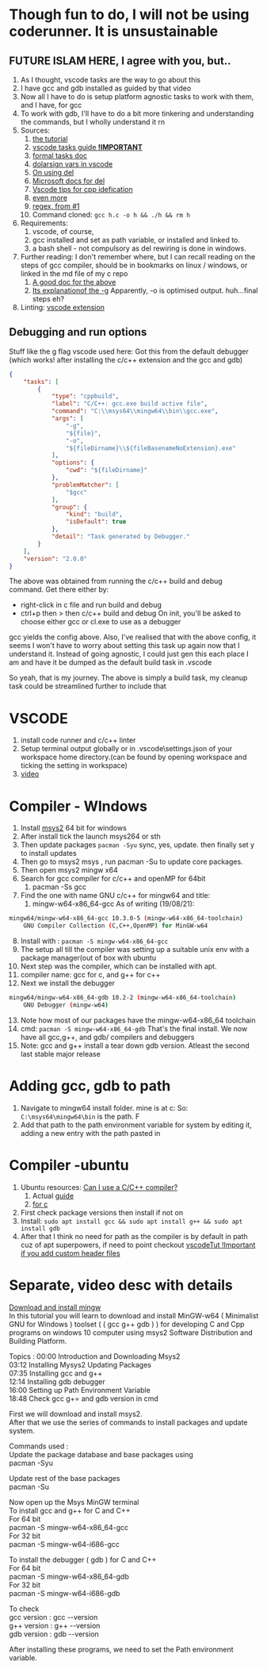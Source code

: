 # Though fun to do, I will not be using coderunner. It is unsustainable

## FUTURE ISLAM HERE, I agree with you, but..

1. As I thought, vscode tasks are the way to go about this
2. I have gcc and gdb installed as guided by that video
3. Now all I have to do is setup platform agnostic tasks to work with them, and I have, for gcc
4. To work with gdb, I'll have to do a bit more tinkering and understanding the commands, but I wholly understand it rn
5. Sources:
   1. [the tutorial](https://www.youtube.com/watch?v=IdhvvlZkS9g)
   2. [vscode tasks guide **!IMPORTANT**](https://code.visualstudio.com/docs/editor/tasks)
   3. [formal tasks doc](https://code.visualstudio.com/docs/editor/tasks-appendix)
   4. [dolarsign vars in vscode](https://code.visualstudio.com/docs/editor/variables-reference)
   5. [On using del](https://stackoverflow.com/questions/17607612/equivalent-of-rm-and-mv-in-windows-cmd/17607871)
   6. [Microsoft docs for del](https://docs.microsoft.com/en-us/windows-server/administration/windows-commands/del)
   7. [Vscode tips for cpp idefication](https://code.visualstudio.com/docs/cpp/cpp-ide)
   8. [even more](https://code.visualstudio.com/docs/cpp/config-mingw)
   9. [regex, from #1](https://regex101.com/)
   10. Command cloned: `gcc h.c -o h && ./h && rm h`
6. Requirements:
   1. vscode, of course,
   2. gcc installed and set as path variable, or installed and linked to.
   3. a bash shell - not compulsory as del rewiring is done in windows.
7. Further reading: I don't remember where, but I can recall reading on the steps of gcc compiler, should be in bookmarks on linux / windows, or linked in the md file of my c repo
   1. [A good doc for the above](https://dmalcolm.fedorapeople.org/gcc/2015-08-31/rst-experiment/gcc-command-options.html)
   2. [Its explanationof the -g](https://dmalcolm.fedorapeople.org/gcc/2015-08-31/rst-experiment/options-for-debugging-your-program-or-gcc.html#cmdoption-g)
      Apparently, -o is optimised output. huh...final steps eh?
8. Linting: [vscode extension](https://code.visualstudio.com/docs/cpp/cpp-ide#_code-formatting)

## Debugging and run options

Stuff like the g flag vscode used here:
Got this from the default debugger (which works! after installing the c/c++ extension and the gcc and gdb)

```JSON
{
    "tasks": [
        {
            "type": "cppbuild",
            "label": "C/C++: gcc.exe build active file",
            "command": "C:\\msys64\\mingw64\\bin\\gcc.exe",
            "args": [
                "-g",
                "${file}",
                "-o",
                "${fileDirname}\\${fileBasenameNoExtension}.exe"
            ],
            "options": {
                "cwd": "${fileDirname}"
            },
            "problemMatcher": [
                "$gcc"
            ],
            "group": {
                "kind": "build",
                "isDefault": true
            },
            "detail": "Task generated by Debugger."
        }
    ],
    "version": "2.0.0"
}
```

The above was obtained from running the c/c++ build and debug command.
Get there either by:  
  
- right-click in c file and run build and debug
- ctrl+p then > then c/c++ build and debug
  On init, you'll be asked to choose either gcc or cl.exe to use as a debugger
  
gcc yields the config above.
Also, I've realised that with the above config, it seems I won't have to worry about setting this task up again now that I understand it.
Instead of going agnostic, I could just gen this each place I am and have it be dumped as the default build task in .vscode
  
So yeah, that is my journey.
The above is simply a build task, my cleanup task could be streamlined further to include that
  
# VSCODE
  
1. install code runner and c/c++ linter
2. Setup terminal output globally or in .vscode\settings.json of your workspace home directory.(can be found by opening workspace and ticking the setting in workspace)
3. [video](https://youtu.be/77v-Poud_io)
  
# Compiler - WIndows  
  
1. Install [msys2](https://www.msys2.org/) 64 bit for windows
2. After install tick the launch msys264 or sth
3. Then update packages `pacman -Syu` sync, yes, update. then finally set y to install updates
4. Then go to msys2 msys , run pacman -Su to update core packages.
5. Then open msys2 mingw x64
6. Search for gcc compiler for c/c++ and openMP for 64bit
   1. pacman -Ss gcc
7. Find the one with name GNU c/c++ for mingw64 and title:
   1. mingw-w64-x86_64-gcc
      As of writing (19/08/21):  
  
```sh
mingw64/mingw-w64-x86_64-gcc 10.3.0-5 (mingw-w64-x86_64-toolchain)
    GNU Compiler Collection (C,C++,OpenMP) for MinGW-w64

```

8. Install with : `pacman -S mingw-w64-x86_64-gcc`
9. The setup all till the compiler was setting up a suitable unix env with a package manager(out of box with ubuntu
10. Next step was the compiler, which can be installed with apt.
11. compiler name: gcc for c, and g++ for c++
12. Next we install the debugger  

```sh
mingw64/mingw-w64-x86_64-gdb 10.2-2 (mingw-w64-x86_64-toolchain)
    GNU Debugger (mingw-w64)
```

13. Note how most of our packages have the mingw-w64-x86_64 toolchain
14. cmd: `pacman -S mingw-w64-x86_64-gdb`
    That's the final install. We now have all gcc,g++, and gdb/ compilers and debuggers
15. Note: gcc and g++ install a tear down gdb version. Atleast the second last stable major release

# Adding gcc, gdb to path

1. Navigate to mingw64 install folder. mine is at c:
   So: `C:\msys64\mingw64\bin` is the path. F
2. Add that path to the path environment variable for system by editing it, adding a new entry with the path pasted in

# Compiler -ubuntu

1. Ubuntu resources: [Can I use a C/C++ compiler?](https://askubuntu.com/a/30997)
   1. Actual [guide](https://www.ubuntubuzz.com/2018/11/setup-cpp-programming-tools-on-ubuntu-for-beginners.html)
   2. [for c](https://www.ubuntubuzz.com/2017/09/setup-c-programming-tools-on-ubuntu-for-beginners.html)
2. First check package versions then install if not on
3. Install: `sudo apt install gcc && sudo apt install g++ && sudo apt install gdb`
4. After that I think no need for path as the compiler is by default in path cuz of apt superpowers, if need to point checkout [vscodeTut !Important if you add custom header files](https://code.visualstudio.com/docs/cpp/configure-intellisense-crosscompilation)

# Separate, video desc with details

[Download and install mingw](https://www.youtube.com/watch?v=0HD0pqVtsmw)  
In this tutorial you will learn to download and install MinGW-w64 ( Minimalist GNU for Windows ) toolset ( ( gcc g++ gdb ) ) for developing C and Cpp programs on windows 10 computer using msys2 Software Distribution and Building Platform.  
  
Topics :
00:00 Introduction and Downloading Msys2  
03:12 Installing Mysys2 Updating Packages  
07:35 Installing gcc and g++  
12:14 Installing gdb debugger  
16:00 Setting up Path Environment Variable  
18:48 Check gcc g+= and gdb version in cmd  
  
First we will download and install msys2.  
After that we use the series of commands to install packages and update system.  
  
Commands used :  
Update the package database and base packages using  
pacman -Syu  
  
Update rest of the base packages  
pacman -Su  
  
Now open up the Msys MinGW terminal  
To install gcc and g++ for C and C++  
For 64 bit  
pacman -S mingw-w64-x86_64-gcc  
For 32 bit  
pacman -S mingw-w64-i686-gcc  
  
To install the debugger ( gdb ) for C and C++  
For 64 bit  
pacman -S mingw-w64-x86_64-gdb  
For 32 bit  
pacman -S mingw-w64-i686-gdb  
  
To check  
gcc version : gcc --version  
g++ version : g++ --version  
gdb version : gdb --version  
  
After installing these programs, we need to set the Path environment variable.  
